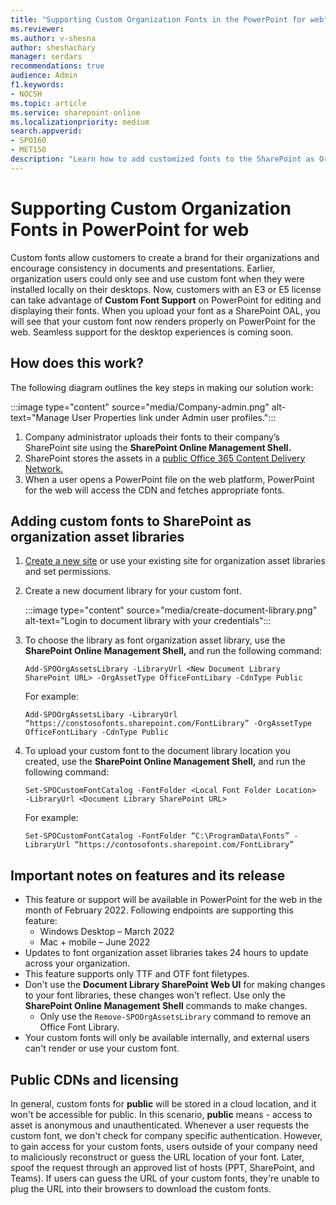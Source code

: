 ```yaml
---
title: "Supporting Custom Organization Fonts in the PowerPoint for web"
ms.reviewer: 
ms.author: v-shesna
author: sheshachary
manager: serdars
recommendations: true
audience: Admin
f1.keywords:
- NOCSH
ms.topic: article
ms.service: sharepoint-online
ms.localizationpriority: medium
search.appverid:
- SPO160
- MET150
description: "Learn how to add customized fonts to the SharePoint as Organization Asset Libraries."
---
```


# Supporting Custom Organization Fonts in PowerPoint for web 
Custom fonts allow customers to create a brand for their organizations and encourage consistency in documents and presentations. Earlier, organization users could only see and use custom font when they were installed locally on their desktops. Now, customers with an E3 or E5 license can take advantage of **Custom Font Support** on PowerPoint for editing and displaying their fonts. When you upload your font as a SharePoint OAL, you will see that your custom font now renders properly on PowerPoint for the web. Seamless support for the desktop experiences is coming soon. 

## How does this work? 
The following diagram outlines the key steps in making our solution work: 

   :::image type="content" source="media/Company-admin.png" alt-text="Manage User Properties link under Admin user profiles.":::

1. Company administrator uploads their fonts to their company’s SharePoint site using the **SharePoint Online Management Shell.**
2. SharePoint stores the assets in a [public Office 365 Content Delivery Network.](/microsoft-365/enterprise/use-microsoft-365-cdn-with-spo?view=o365-worldwide&preserve-view=true) 
3. When a user opens a PowerPoint file on the web platform, PowerPoint for the web will access the CDN and fetches appropriate fonts.

## Adding custom fonts to SharePoint as organization asset libraries 
1. [Create a new site](https://support.microsoft.com/office/create-a-site-in-sharepoint-4d1e11bf-8ddc-499d-b889-2b48d10b1ce8) or use your existing site for organization asset libraries and set permissions. 
2. Create a new document library for your custom font.
  
   :::image type="content" source="media/create-document-library.png" alt-text="Login to document library with your credentials":::
3.	To choose the library as font organization asset library, use the **SharePoint Online Management Shell,** and run the following command: 

      ```Add-SPOOrgAssetsLibrary -LibraryUrl <New Document Library SharePoint URL> -OrgAssetType OfficeFontLibary -CdnType Public```
 
     For example: 

      ```Add-SPOOrgAssetsLibary -LibraryUrl “https://constosofonts.sharepoint.com/FontLibrary” -OrgAssetType OfficeFontLibary -CdnType Public``` 
 
4.	To upload your custom font to the document library location you created, use the **SharePoint Online Management Shell,** and run the following command:

     ```Set-SPOCustomFontCatalog -FontFolder <Local Font Folder Location>  -LibraryUrl <Document Library SharePoint URL> ```
 
     For example: 

     ```Set-SPOCustomFontCatalog -FontFolder “C:\ProgramData\Fonts” -LibraryUrl “https://contosofonts.sharepoint.com/FontLibrary” ```

## Important notes on features and its release
- This feature or support will be available in PowerPoint for the web in the month of February 2022. Following endpoints are supporting this feature: 
  - Windows Desktop – March 2022 
  - Mac + mobile – June 2022 
- Updates to font organization asset libraries takes 24 hours to update across your organization. 
- This feature supports only TTF and OTF font filetypes. 
- Don't use the **Document Library SharePoint Web UI** for making changes to your font libraries, these changes won't reflect. Use only the **SharePoint Online Management Shell** commands to make changes.
  - Only use the `Remove-SPOOrgAssetsLibrary` command to remove an Office Font Library. 
- Your custom fonts will only be available internally, and external users can't render or use your custom font.

## Public CDNs and licensing 
In general, custom fonts for **public** will be stored in a cloud location, and it won't be accessible for public. In this scenario, **public** means - access to asset is anonymous and unauthenticated. Whenever a user requests the custom font, we don't check for company specific authentication. However, to gain access for your custom fonts, users outside of your company need to maliciously reconstruct or guess the URL location of your font. Later, spoof the request through an approved list of hosts (PPT, SharePoint, and Teams). If users can guess the URL of your custom fonts, they're unable to plug the URL into their browsers to download the custom fonts.